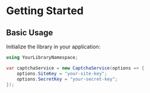 # Getting Started

## Basic Usage

Initialize the library in your application:

```csharp
using YourLibraryNamespace;

var captchaService = new CaptchaService(options => {
    options.SiteKey = "your-site-key";
    options.SecretKey = "your-secret-key";
});
